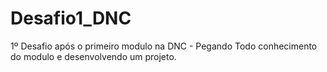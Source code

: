 # Desafio1_DNC
1º Desafio após o primeiro modulo na DNC - Pegando Todo conhecimento do modulo e desenvolvendo um projeto.

